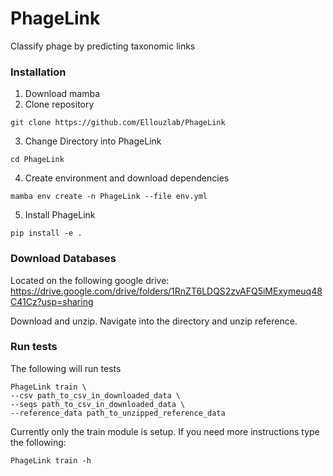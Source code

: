 
# PhageLink

Classify phage by predicting taxonomic links

### Installation
1. Download mamba
2. Clone repository
```
git clone https://github.com/Ellouzlab/PhageLink
```
3. Change Directory into PhageLink

```
cd PhageLink
```

4. Create environment and download dependencies
```
mamba env create -n PhageLink --file env.yml
```

5. Install PhageLink
```
pip install -e .
```

### Download Databases

Located on the following google drive: https://drive.google.com/drive/folders/1RnZT6LDQS2zvAFQ5iMExymeuq48C41Cz?usp=sharing

Download and unzip. Navigate into the directory and unzip reference.

### Run tests

The following will run tests

```
PhageLink train \
--csv path_to_csv_in_downloaded_data \
--seqs path_to_csv_in_downloaded_data \
--reference_data path_to_unzipped_reference_data

```

Currently only the train module is setup. If you need more instructions type the following:
```
PhageLink train -h
```

